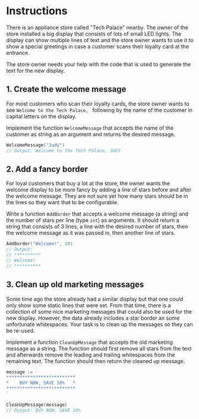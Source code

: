# Instructions

There is an appliance store called "Tech Palace" nearby. The owner of the store installed a big display that consists of lots of small LED lights. The display can show multiple lines of text and the store owner wants to use it to show a special greetings in case a customer scans their loyalty card at the entrance.

The store owner needs your help with the code that is used to generate the text for the new display.

## 1. Create the welcome message

For most customers who scan their loyalty cards, the store owner wants to see `Welcome to the Tech Palace, ` following by the name of the customer in capital letters on the display.

Implement the function `WelcomeMessage` that accepts the name of the customer as string as an argument and returns the desired message.

```go
WelcomeMessage("Judy")
// Output: Welcome to the Tech Palace, JUDY
```

## 2. Add a fancy border

For loyal customers that buy a lot at the store, the owner wants the welcome display to be more fancy by adding a line of stars before and after the welcome message. They are not sure yet how many stars should be in the lines so they want that to be configurable.

Write a function `AddBorder` that accepts a welcome message (a string) and the number of stars per line (type `int`) as arguments. It should return a string that consists of 3 lines, a line with the desired number of stars, then the welcome message as it was passed in, then another line of stars.

```go
AddBorder("Welcome!", 10)
// Output:
// **********
// Welcome!
// **********
```

## 3. Clean up old marketing messages

Some time ago the store already had a similar display but that one could only show some static lines that were set. From that time, there is a collection of some nice marketing messages that could also be used for the new display. However, the data already includes a star border an some unfortunate whitespaces. Your task is to clean up the messages so they can be re-used.

Implement a function `CleanUpMessage` that accepts the old marketing message as a string. The function should first remove all stars from the text and afterwards remove the leading and trailing whitespaces from the remaining text. The function should then return the cleaned up message.

```go
message := `
**************************
*    BUY NOW, SAVE 10%   *
**************************
`

CleanUpMessage(message)
// Output: BUY NOW, SAVE 10%
```
